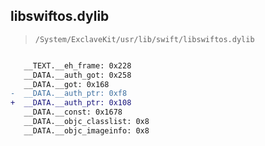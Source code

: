 ## libswiftos.dylib

> `/System/ExclaveKit/usr/lib/swift/libswiftos.dylib`

```diff

   __TEXT.__eh_frame: 0x228
   __DATA.__auth_got: 0x258
   __DATA.__got: 0x168
-  __DATA.__auth_ptr: 0xf8
+  __DATA.__auth_ptr: 0x108
   __DATA.__const: 0x1678
   __DATA.__objc_classlist: 0x8
   __DATA.__objc_imageinfo: 0x8

```
